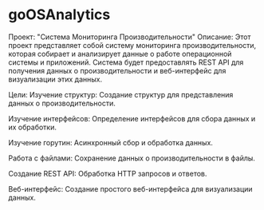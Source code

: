 # goOSAnalytics
Проект: "Система Мониторинга Производительности"
Описание:
Этот проект представляет собой систему мониторинга производительности, которая собирает и анализирует данные о работе операционной системы и приложений. Система будет предоставлять REST API для получения данных о производительности и веб-интерфейс для визуализации этих данных.

Цели:
Изучение структур: Создание структур для представления данных о производительности.

Изучение интерфейсов: Определение интерфейсов для сбора данных и их обработки.

Изучение горутин: Асинхронный сбор и обработка данных.

Работа с файлами: Сохранение данных о производительности в файлы.

Создание REST API: Обработка HTTP запросов и ответов.

Веб-интерфейс: Создание простого веб-интерфейса для визуализации данных.
